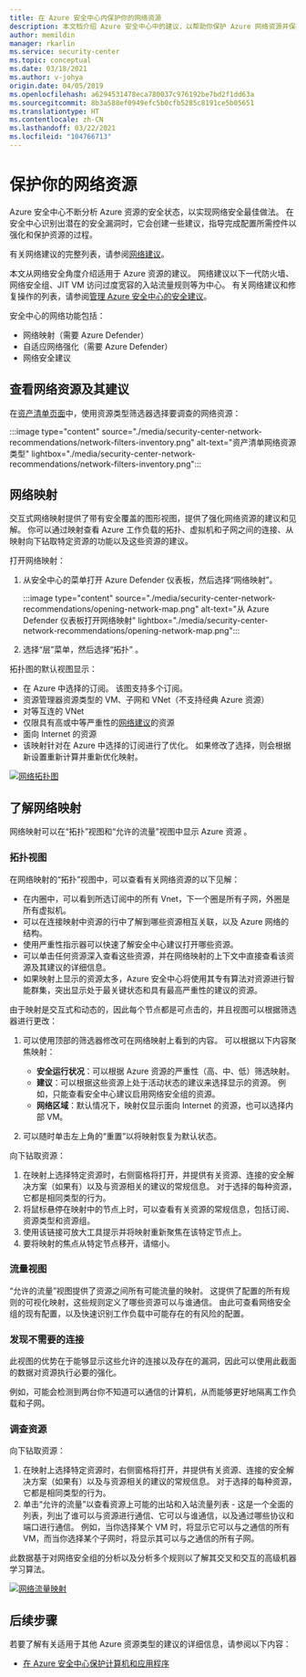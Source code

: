 ```yaml
---
title: 在 Azure 安全中心内保护你的网络资源
description: 本文档介绍 Azure 安全中心中的建议，以帮助你保护 Azure 网络资源并保持符合安全策略。
author: memildin
manager: rkarlin
ms.service: security-center
ms.topic: conceptual
ms.date: 03/18/2021
ms.author: v-johya
origin.date: 04/05/2019
ms.openlocfilehash: a6294531478eca780037c976192be7bd2f1dd63a
ms.sourcegitcommit: 8b3a588ef0949efc5b0cfb5285c8191ce5b05651
ms.translationtype: HT
ms.contentlocale: zh-CN
ms.lasthandoff: 03/22/2021
ms.locfileid: "104766713"
---
```

# <a name="protect-your-network-resources"></a>保护你的网络资源
Azure 安全中心不断分析 Azure 资源的安全状态，以实现网络安全最佳做法。 在安全中心识别出潜在的安全漏洞时，它会创建一些建议，指导完成配置所需控件以强化和保护资源的过程。

有关网络建议的完整列表，请参阅[网络建议](recommendations-reference.md#recs-networking)。

本文从网络安全角度介绍适用于 Azure 资源的建议。 网络建议以下一代防火墙、网络安全组、JIT VM 访问过度宽容的入站流量规则等为中心。 有关网络建议和修复操作的列表，请参阅[管理 Azure 安全中心的安全建议](security-center-recommendations.md)。

安全中心的网络功能包括： 

- 网络映射（需要 Azure Defender）
- 自适应网络强化（需要 Azure Defender）
- 网络安全建议
 
## <a name="view-your-networking-resources-and-their-recommendations"></a>查看网络资源及其建议

在[资产清单页面](asset-inventory.md)中，使用资源类型筛选器选择要调查的网络资源：

:::image type="content" source="./media/security-center-network-recommendations/network-filters-inventory.png" alt-text="资产清单网络资源类型" lightbox="./media/security-center-network-recommendations/network-filters-inventory.png":::


## <a name="network-map"></a>网络映射

交互式网络映射提供了带有安全覆盖的图形视图，提供了强化网络资源的建议和见解。 你可以通过映射查看 Azure 工作负载的拓扑、虚拟机和子网之间的连接、从映射向下钻取特定资源的功能以及这些资源的建议。

打开网络映射：

1. 从安全中心的菜单打开 Azure Defender 仪表板，然后选择“网络映射”。

    :::image type="content" source="./media/security-center-network-recommendations/opening-network-map.png" alt-text="从 Azure Defender 仪表板打开网络映射" lightbox="./media/security-center-network-recommendations/opening-network-map.png":::

1. 选择“层”菜单，然后选择“拓扑” 。
 
拓扑图的默认视图显示：

- 在 Azure 中选择的订阅。 该图支持多个订阅。
- 资源管理器资源类型的 VM、子网和 VNet（不支持经典 Azure 资源）
- 对等互连的 VNet
- 仅限具有高或中等严重性的[网络建议](security-center-recommendations.md)的资源  
- 面向 Internet 的资源
- 该映射针对在 Azure 中选择的订阅进行了优化。 如果修改了选择，则会根据新设置重新计算并重新优化映射。  

[![网络拓扑图](./media/security-center-network-recommendations/network-map-info.png)](./media/security-center-network-recommendations/network-map-info.png#lightbox)

## <a name="understanding-the-network-map"></a>了解网络映射

<!--Correct in MC: Allowed Traffic-->
网络映射可以在“拓扑”视图和“允许的流量”视图中显示 Azure 资源 。 

### <a name="the-topology-view"></a>拓扑视图

在网络映射的“拓扑”视图中，可以查看有关网络资源的以下见解：

- 在内圈中，可以看到所选订阅中的所有 Vnet，下一个圈是所有子网，外圈是所有虚拟机。
- 可以在连接映射中资源的行中了解到哪些资源相互关联，以及 Azure 网络的结构。 
- 使用严重性指示器可以快速了解安全中心建议打开哪些资源。
- 可以单击任何资源深入查看这些资源，并在网络映射的上下文中直接查看该资源及其建议的详细信息。  
- 如果映射上显示的资源太多，Azure 安全中心将使用其专有算法对资源进行智能群集，突出显示处于最关键状态和具有最高严重性的建议的资源。 

由于映射是交互式和动态的，因此每个节点都是可点击的，并且视图可以根据筛选器进行更改：

1. 可以使用顶部的筛选器修改可在网络映射上看到的内容。 可以根据以下内容聚焦映射：

   -  **安全运行状况**：可以根据 Azure 资源的严重性（高、中、低）筛选映射。
   - **建议**：可以根据这些资源上处于活动状态的建议来选择显示的资源。 例如，只能查看安全中心建议启用网络安全组的资源。
   - **网络区域**：默认情况下，映射仅显示面向 Internet 的资源，也可以选择内部 VM。
 
2. 可以随时单击左上角的“重置”以将映射恢复为默认状态。

向下钻取资源：

1. 在映射上选择特定资源时，右侧窗格将打开，并提供有关资源、连接的安全解决方案（如果有）以及与资源相关的建议的常规信息。 对于选择的每种资源，它都是相同类型的行为。 
2. 将鼠标悬停在映射中的节点上时，可以查看有关资源的常规信息，包括订阅、资源类型和资源组。
3. 使用该链接可放大工具提示并将映射重新聚焦在该特定节点上。 
4. 要将映射的焦点从特定节点移开，请缩小。

<!--Correct in MC: Allowed Traffic-->
### <a name="the-traffic-view"></a>流量视图

“允许的流量”视图提供了资源之间所有可能流量的映射。 这提供了配置的所有规则的可视化映射，这些规则定义了哪些资源可以与谁通信。 由此可查看网络安全组的现有配置，以及快速识别工作负载中可能存在的有风险的配置。

### <a name="uncover-unwanted-connections"></a>发现不需要的连接

此视图的优势在于能够显示这些允许的连接以及存在的漏洞，因此可以使用此截面的数据对资源执行必要的强化。 

例如，可能会检测到两台你不知道可以通信的计算机，从而能够更好地隔离工作负载和子网。

### <a name="investigate-resources"></a>调查资源

向下钻取资源：

1. 在映射上选择特定资源时，右侧窗格将打开，并提供有关资源、连接的安全解决方案（如果有）以及与资源相关的建议的常规信息。 对于选择的每种资源，它都是相同类型的行为。 
2. 单击“允许的流量”以查看资源上可能的出站和入站流量列表 - 这是一个全面的列表，列出了谁可以与资源进行通信、它可以与谁通信，以及通过哪些协议和端口进行通信。 例如，当你选择某个 VM 时，将显示它可以与之通信的所有 VM，而当你选择某个子网时，将显示其可以与之通信的所有子网。

此数据基于对网络安全组的分析以及分析多个规则以了解其交叉和交互的高级机器学习算法。 

[![网络流量映射](./media/security-center-network-recommendations/network-map-traffic.png)](./media/security-center-network-recommendations/network-map-traffic.png#lightbox)


## <a name="next-steps"></a>后续步骤

若要了解有关适用于其他 Azure 资源类型的建议的详细信息，请参阅以下内容：

- [在 Azure 安全中心保护计算机和应用程序](./asset-inventory.md)

